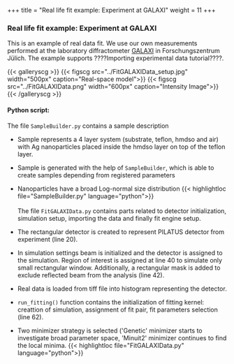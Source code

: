 +++
title = "Real life fit example: Experiment at GALAXI"
weight = 11
+++

### Real life fit example: Experiment at GALAXI

This is an example of real data fit. We use our own measurements performed at the laboratory diffractometer [GALAXI](http://www.fz-juelich.de/jcns/jcns-2//DE/Leistungen/GALAXI/_node.html) in Forschungszentrum Jülich. The example supports ????Importing experimental data tutorial????.

{{< galleryscg >}}
{{< figscg src="../FitGALAXIData_setup.jpg" width="500px" caption="Real-space model">}}
{{< figscg src="../FitGALAXIData.png" width="600px" caption="Intensity Image">}}
{{< /galleryscg >}}

#### Python script:
The file `SampleBuilder.py` contains a sample description

* Sample represents a 4 layer system (substrate, teflon, hmdso and air) with Ag nanoparticles placed inside the hmdso layer on top of the teflon layer.
* Sample is generated with the help of `SampleBuilder`, which is able to create samples depending from registered parameters
* Nanoparticles have a broad Log-normal size distribution
{{< highlightloc file="SampleBuilder.py" language="python">}}
\
\
The file `FitGALAXIData.py` contains parts related to detector initialization, simulation setup, importing the data and finally fit engine setup.

* The rectangular detector is created to represent PILATUS detector from experiment (line 20).
* In simulation settings beam is initialized and the detector is assigned to the simulation. Region of interest is assigned at line 40 to simulate only small rectangular window. Additionally, a rectangular mask is added to exclude reflected beam from the analysis (line 42).
* Real data is loaded from tiff file into histogram representing the detector.
* `run_fitting()` function contains the initialization of fitting kernel: creattion of simulation, assignment of fit pair, fit parameters selection (line 62).
* Two minimizer strategy is selected ('Genetic' minimizer starts to investigate broad parameter space, 'Minuit2' minimizer continues to find the local minima.
{{< highlightloc file="FitGALAXIData.py" language="python">}}